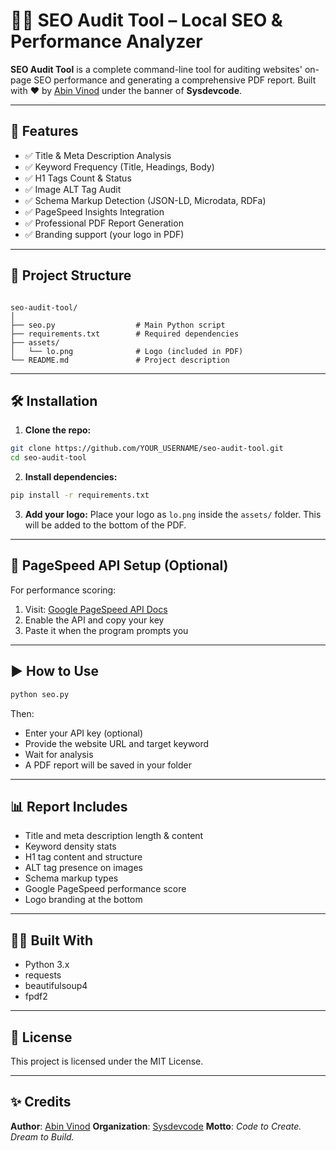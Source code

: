 # 🕵️‍♂️ SEO Audit Tool – Local SEO & Performance Analyzer

**SEO Audit Tool** is a complete command-line tool for auditing websites' on-page SEO performance and generating a comprehensive PDF report. Built with ❤️ by [Abin Vinod](https://github.com/abinvinod) under the banner of **Sysdevcode**.

---

## 🚀 Features

- ✅ Title & Meta Description Analysis  
- ✅ Keyword Frequency (Title, Headings, Body)  
- ✅ H1 Tags Count & Status  
- ✅ Image ALT Tag Audit  
- ✅ Schema Markup Detection (JSON-LD, Microdata, RDFa)  
- ✅ PageSpeed Insights Integration  
- ✅ Professional PDF Report Generation  
- ✅ Branding support (your logo in PDF)

---

## 📂 Project Structure

```

seo-audit-tool/
│
├── seo.py                  # Main Python script
├── requirements.txt        # Required dependencies
├── assets/
│   └── lo.png              # Logo (included in PDF)
└── README.md               # Project description

````

---

## 🛠️ Installation

1. **Clone the repo:**
```bash
git clone https://github.com/YOUR_USERNAME/seo-audit-tool.git
cd seo-audit-tool
````

2. **Install dependencies:**

```bash
pip install -r requirements.txt
```

3. **Add your logo:**
   Place your logo as `lo.png` inside the `assets/` folder. This will be added to the bottom of the PDF.

---

## 🔑 PageSpeed API Setup (Optional)

For performance scoring:

1. Visit: [Google PageSpeed API Docs](https://developers.google.com/speed/docs/insights/v5/get-started)
2. Enable the API and copy your key
3. Paste it when the program prompts you

---

## ▶️ How to Use

```bash
python seo.py
```

Then:

* Enter your API key (optional)
* Provide the website URL and target keyword
* Wait for analysis
* A PDF report will be saved in your folder

---

## 📊 Report Includes

* Title and meta description length & content
* Keyword density stats
* H1 tag content and structure
* ALT tag presence on images
* Schema markup types
* Google PageSpeed performance score
* Logo branding at the bottom

---

## 👨‍💻 Built With

* Python 3.x
* requests
* beautifulsoup4
* fpdf2

---

## 🔖 License

This project is licensed under the MIT License.

---

## ✨ Credits

**Author**: [Abin Vinod](https://github.com/abinvinod)
**Organization**: [Sysdevcode](https://sysdevcode.com)
**Motto**: *Code to Create. Dream to Build.*
